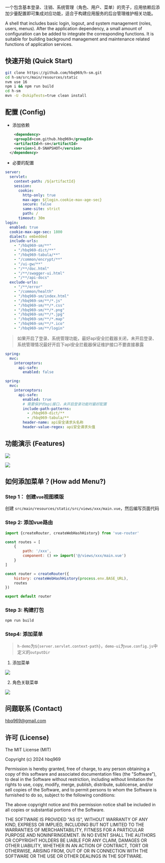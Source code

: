 一个包含基本登录、注销、系统管理（角色、用户、菜单）的壳子，应用依赖后添加少量配置即可集成对应功能，适合于构建应用服务的后台管理维护相关功能。

A shell that includes basic login, logout, and system management (roles, users, menus). After the application dependency, a small amount of configuration can be added to integrate the corresponding functions. It is suitable for building background management and maintenance related functions of application services.



## 快速开始 (Quick Start)
```bash
git clone https://github.com/hbq969/h-sm.git
cd h-sm/src/main/resources/static
nvm use 16 
npm i && npm run build
cd h-sm 
mvn -U -DskipTests=true clean install
```





## 配置 (Config)

- 添加依赖

```xml
	<dependency>
    <groupId>com.github.hbq969</groupId>
    <artifactId>h-sm</artifactId>
    <version>1.0-SNAPSHOT</version>
  </dependency>
```



- 必要的配置

```yaml
server:
  servlet:
    context-path: /${artifactId}
    session:
      cookie:
        http-only: true
        max-age: ${login.cookie-max-age-sec}
        secure: false
        same-site: strict
        path: /
      timeout: 30m
login:
  enabled: true
  cookie-max-age-sec: 1800
  dialect: embedded
  include-urls:
    - "/hbq969-sm/**"
    - "/hbq969-dict/**"
    - "/hbq969-tabula/**"
    - "/common/encrypt/**"
    - "/ui-gw/**"
    - "/**/doc.html"
    - "/**/swagger-ui.html"
    - "/**/api-docs"
  exclude-urls:
    - "/**/error"
    - "/common/health"
    - "/hbq969-sm/index.html"
    - "/hbq969-sm/**/*.js"
    - "/hbq969-sm/**/*.css"
    - "/hbq969-sm/**/*.png"
    - "/hbq969-sm/**/*.jpg"
    - "/hbq969-sm/**/*.map"
    - "/hbq969-sm/**/*.ico"
    - "/hbq969-sm/**/login"
```



> 如果开启了登录、系统管理功能，最好api安全拦截器关闭，未开启登录、系统管理情况最好开启下api安全拦截器保证维护接口不要直接暴露

```yaml
spring:
  mvc:
    interceptors:
      api-safe:
        enabled: false
```



```yaml
spring:
  mvc:
    interceptors:
      api-safe:
        enabled: true
        # 需要保护的api接口，未开启登录功能时最好配置
        include-path-patterns:
          - /hbq969-dict/**
          - /hbq969-tabula/**
        header-name: api安全请求头名称
        header-value-regex: api安全请求头值
```





## 功能演示 (Features)

![](src/main/resources/static/src/assets/features-login.png)





![](src/main/resources/static/src/assets/features-main.png)



## 如何添加菜单？(How add Menu?)

### Step 1： 创建`vue`视图模版

 创建 `src/main/resources/static/src/views/xxx/main.vue`，然后编写页面代码



### Step 2:  添加vue路由

```javascript
import {createRouter, createWebHashHistory} from 'vue-router'

const routes = [
    {
        path: '/xxx',
        component: () => import('@/views/xxx/main.vue')
    }
]

const router = createRouter({
    history: createWebHashHistory(process.env.BASE_URL),
    routes
})

export default router
```



### Step 3: 构建打包

```bash
npm run build
```

###   

### Step4: 添加菜单

> `h-demo`为`${server.servlet.context-path}`，`demo-ui`为`vue.config.js`中定义的`outputDir`

1. 添加菜单

![](src/main/resources/static/src/assets/addMenu.png)



2. 角色关联菜单

![](src/main/resources/static/src/assets/features-role-menus.png)



## 问题联系 (Contact)

[hbq969@gmail.com](mailto:hbq969@gmail.com)



## 许可 (License)

The MIT License (MIT)

Copyright (c) 2024 hbq969

Permission is hereby granted, free of charge, to any person obtaining a copy of
this software and associated documentation files (the "Software"), to deal in
the Software without restriction, including without limitation the rights to
use, copy, modify, merge, publish, distribute, sublicense, and/or sell copies of
the Software, and to permit persons to whom the Software is furnished to do so,
subject to the following conditions:

The above copyright notice and this permission notice shall be included in all
copies or substantial portions of the Software.

THE SOFTWARE IS PROVIDED "AS IS", WITHOUT WARRANTY OF ANY KIND, EXPRESS OR
IMPLIED, INCLUDING BUT NOT LIMITED TO THE WARRANTIES OF MERCHANTABILITY, FITNESS
FOR A PARTICULAR PURPOSE AND NONINFRINGEMENT. IN NO EVENT SHALL THE AUTHORS OR
COPYRIGHT HOLDERS BE LIABLE FOR ANY CLAIM, DAMAGES OR OTHER LIABILITY, WHETHER
IN AN ACTION OF CONTRACT, TORT OR OTHERWISE, ARISING FROM, OUT OF OR IN
CONNECTION WITH THE SOFTWARE OR THE USE OR OTHER DEALINGS IN THE SOFTWARE.
